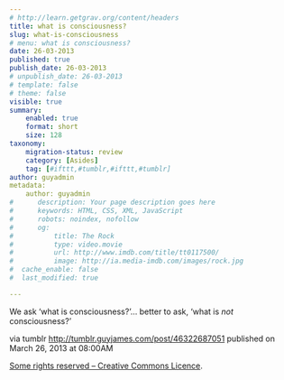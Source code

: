 ```yaml
---
# http://learn.getgrav.org/content/headers
title: what is consciousness?
slug: what-is-consciousness
# menu: what is consciousness?
date: 26-03-2013
published: true
publish_date: 26-03-2013
# unpublish_date: 26-03-2013
# template: false
# theme: false
visible: true
summary:
    enabled: true
    format: short
    size: 128
taxonomy:
    migration-status: review
    category: [Asides]
    tag: [#ifttt,#tumblr,#ifttt,#tumblr]
author: guyadmin
metadata:
    author: guyadmin
#      description: Your page description goes here
#      keywords: HTML, CSS, XML, JavaScript
#      robots: noindex, nofollow
#      og:
#          title: The Rock
#          type: video.movie
#          url: http://www.imdb.com/title/tt0117500/
#          image: http://ia.media-imdb.com/images/rock.jpg
#  cache_enable: false
#  last_modified: true

---
```


We ask ‘what is consciousness?’… better to ask, ‘what is *not* consciousness?’

via tumblr http://tumblr.guyjames.com/post/46322687051 published on March 26, 2013 at 08:00AM

[Some rights reserved – Creative Commons Licence](https://creativecommons.org/licenses/by-nc/3.0/).